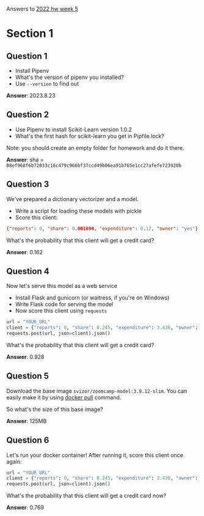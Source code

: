 Answers to [2022 hw week 5](https://github.com/DataTalksClub/machine-learning-zoomcamp/blob/master/cohorts/2022/05-deployment/homework.md)

# Section 1

## Question 1

* Install Pipenv
* What's the version of pipenv you installed?
* Use `--version` to find out

**Answer**:  2023.8.23
<br>

## Question 2

* Use Pipenv to install Scikit-Learn version 1.0.2
* What's the first hash for scikit-learn you get in Pipfile.lock?

Note: you should create an empty folder for homework
and do it there.

**Answer**: sha = `08ef968f6b72033c16c479c966bf37ccd49b06ea91b765e1cc27afefe723920b`
<br>

## Question 3

We've prepared a dictionary vectorizer and a model.

* Write a script for loading these models with pickle
* Score this client:

```json
{"reports": 0, "share": 0.001694, "expenditure": 0.12, "owner": "yes"}
```

What's the probability that this client will get a credit card?

**Answer**: 0.162
<br>

## Question 4

Now let's serve this model as a web service

* Install Flask and gunicorn (or waitress, if you're on Windows)
* Write Flask code for serving the model
* Now score this client using `requests`

```python
url = "YOUR_URL"
client = {"reports": 0, "share": 0.245, "expenditure": 3.438, "owner": "yes"}
requests.post(url, json=client).json()
```

What's the probability that this client will get a credit card?

**Answer**: 0.928
<br>

## Question 5

Download the base image `svizor/zoomcamp-model:3.9.12-slim`. You can easily make it by using [docker pull](https://docs.docker.com/engine/reference/commandline/pull/) command.

So what's the size of this base image?

**Answer**: 125MB
<br>

## Question 6

Let's run your docker container!
After running it, score this client once again:
```python
url = "YOUR_URL"
client = {"reports": 0, "share": 0.245, "expenditure": 3.438, "owner": "yes"}
requests.post(url, json=client).json()
```
What's the probability that this client will get a credit card now?

**Answer**: 0.769
<br>
